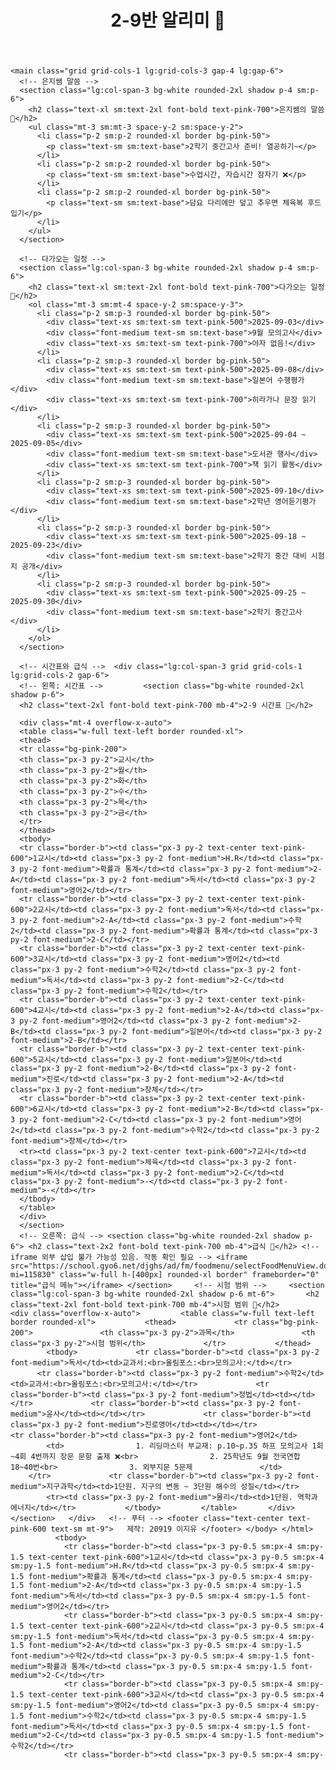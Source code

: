<!doctype html>
<html lang="ko">
<head>
  <meta charset="utf-8">
  <meta name="viewport" content="width=device-width, initial-scale=1">
  <title>2-9반 알리미🤍</title>
  <script src="https://cdn.tailwindcss.com"></script>
  <link href="https://fonts.googleapis.com/css2?family=Baloo+2&family=Gochi+Hand&display=swap" rel="stylesheet">
  <script>
    tailwind.config = {
      theme: {
        extend: {
          fontFamily: {
            sans: ['"Gochi Hand"', 'Baloo 2', 'system-ui'],
          },
        }
      }
    }
  </script>
</head>
<body class="bg-pink-100 text-pink-900 font-sans">
  <div class="max-w-5xl mx-auto p-4 sm:p-6">
    <header class="mb-6 sm:mb-8">
      <h1 class="text-3xl sm:text-4xl font-extrabold text-center">2-9반 알리미 🤍</h1>
    </header>

    <main class="grid grid-cols-1 lg:grid-cols-3 gap-4 lg:gap-6">
      <!-- 은지쌤 말씀 -->
      <section class="lg:col-span-3 bg-white rounded-2xl shadow p-4 sm:p-6">
        <h2 class="text-xl sm:text-2xl font-bold text-pink-700">은지쌤의 말씀 🤍</h2>
        <ul class="mt-3 sm:mt-3 space-y-2 sm:space-y-2">
          <li class="p-2 sm:p-2 rounded-xl border bg-pink-50">
            <p class="text-sm sm:text-base">2학기 중간고사 준비! 열공하기~</p>
          </li>
          <li class="p-2 sm:p-2 rounded-xl border bg-pink-50">
            <p class="text-sm sm:text-base">수업시간, 자습시간 잠자기 ❌</p>
          </li>
          <li class="p-2 sm:p-2 rounded-xl border bg-pink-50">
            <p class="text-sm sm:text-base">담요 다리에만 덮고 추우면 체육복 후드 입기</p>
          </li>
        </ul>
      </section>

      <!-- 다가오는 일정 -->
      <section class="lg:col-span-3 bg-white rounded-2xl shadow p-4 sm:p-6">
        <h2 class="text-xl sm:text-2xl font-bold text-pink-700">다가오는 일정🤍</h2>
        <ol class="mt-3 sm:mt-4 space-y-2 sm:space-y-3">
          <li class="p-2 sm:p-3 rounded-xl border bg-pink-50">
            <div class="text-xs sm:text-sm text-pink-500">2025-09-03</div>
            <div class="font-medium text-sm sm:text-base">9월 모의고사</div>
            <div class="text-xs sm:text-sm text-pink-700">야자 없음!</div>
          </li>
          <li class="p-2 sm:p-3 rounded-xl border bg-pink-50">
            <div class="text-xs sm:text-sm text-pink-500">2025-09-08</div>
            <div class="font-medium text-sm sm:text-base">일본어 수행평가</div>
            <div class="text-xs sm:text-sm text-pink-700">히라가나 문장 읽기</div>
          </li>
          <li class="p-2 sm:p-3 rounded-xl border bg-pink-50">
            <div class="text-xs sm:text-sm text-pink-500">2025-09-04 ~ 2025-09-05</div>
            <div class="font-medium text-sm sm:text-base">도서관 행사</div>
            <div class="text-xs sm:text-sm text-pink-700">책 읽기 활동</div>
          </li>
          <li class="p-2 sm:p-3 rounded-xl border bg-pink-50">
            <div class="text-xs sm:text-sm text-pink-500">2025-09-10</div>
            <div class="font-medium text-sm sm:text-base">2학년 영어듣기평가</div>
          </li>
          <li class="p-2 sm:p-3 rounded-xl border bg-pink-50">
            <div class="text-xs sm:text-sm text-pink-500">2025-09-18 ~ 2025-09-23</div>
            <div class="font-medium text-sm sm:text-base">2학기 중간 대비 시험지 공개</div>
          </li>
          <li class="p-2 sm:p-3 rounded-xl border bg-pink-50">
            <div class="text-xs sm:text-sm text-pink-500">2025-09-25 ~ 2025-09-30</div>
            <div class="font-medium text-sm sm:text-base">2학기 중간고사</div>
          </li>
        </ol>
      </section>

      <!-- 시간표와 급식 -->  <div class="lg:col-span-3 grid grid-cols-1 lg:grid-cols-2 gap-6">         
      <!-- 왼쪽: 시간표 -->         <section class="bg-white rounded-2xl shadow p-6">           
      <h2 class="text-2xl font-bold text-pink-700 mb-4">2-9 시간표 🤍</h2>           
      <div class="mt-4 overflow-x-auto">             
      <table class="w-full text-left border rounded-xl">               
      <thead>                 
      <tr class="bg-pink-200">                   
      <th class="px-3 py-2">교시</th>                   
      <th class="px-3 py-2">월</th>                   
      <th class="px-3 py-2">화</th>                   
      <th class="px-3 py-2">수</th>                   
      <th class="px-3 py-2">목</th>                   
      <th class="px-3 py-2">금</th>                 
      </tr>               
      </thead>               
      <tbody>               
      <tr class="border-b"><td class="px-3 py-2 text-center text-pink-600">1교시</td><td class="px-3 py-2 font-medium">H.R</td><td class="px-3 py-2 font-medium">확률과 통계</td><td class="px-3 py-2 font-medium">2-A</td><td class="px-3 py-2 font-medium">독서</td><td class="px-3 py-2 font-medium">영어2</td></tr>               
      <tr class="border-b"><td class="px-3 py-2 text-center text-pink-600">2교시</td><td class="px-3 py-2 font-medium">독서</td><td class="px-3 py-2 font-medium">2-A</td><td class="px-3 py-2 font-medium">수학2</td><td class="px-3 py-2 font-medium">확률과 통계</td><td class="px-3 py-2 font-medium">2-C</td></tr>               
      <tr class="border-b"><td class="px-3 py-2 text-center text-pink-600">3교시</td><td class="px-3 py-2 font-medium">영어2</td><td class="px-3 py-2 font-medium">수학2</td><td class="px-3 py-2 font-medium">독서</td><td class="px-3 py-2 font-medium">2-C</td><td class="px-3 py-2 font-medium">수학2</td></tr>               
      <tr class="border-b"><td class="px-3 py-2 text-center text-pink-600">4교시</td><td class="px-3 py-2 font-medium">2-A</td><td class="px-3 py-2 font-medium">영어2</td><td class="px-3 py-2 font-medium">2-B</td><td class="px-3 py-2 font-medium">일본어</td><td class="px-3 py-2 font-medium">2-B</td></tr>               
      <tr class="border-b"><td class="px-3 py-2 text-center text-pink-600">5교시</td><td class="px-3 py-2 font-medium">일본어</td><td class="px-3 py-2 font-medium">2-B</td><td class="px-3 py-2 font-medium">진로</td><td class="px-3 py-2 font-medium">2-A</td><td class="px-3 py-2 font-medium">창체</td></tr>               
      <tr class="border-b"><td class="px-3 py-2 text-center text-pink-600">6교시</td><td class="px-3 py-2 font-medium">2-B</td><td class="px-3 py-2 font-medium">2-C</td><td class="px-3 py-2 font-medium">영어2</td><td class="px-3 py-2 font-medium">수학2</td><td class="px-3 py-2 font-medium">창체</td></tr>               
      <tr><td class="px-3 py-2 text-center text-pink-600">7교시</td><td class="px-3 py-2 font-medium">체육</td><td class="px-3 py-2 font-medium">독서</td><td class="px-3 py-2 font-medium">2-C</td><td class="px-3 py-2 font-medium">-</td><td class="px-3 py-2 font-medium">-</td></tr>             
      </tbody>             
      </table>           
      </div>         
      </section>  
      <!-- 오른쪽: 급식 --> <section class="bg-white rounded-2xl shadow p-6"> <h2 class="text-2x2 font-bold text-pink-700 mb-4">급식 🤍</h2> <!-- iframe 외부 삽입 불가 가능성 있음. 작동 확인 필요 --> <iframe src="https://school.gyo6.net/djghs/ad/fm/foodmenu/selectFoodMenuView.do?mi=115830" class="w-full h-[400px] rounded-xl border" frameborder="0" title="급식 메뉴"></iframe> </section>     <!-- 시험 범위 -->     <section class="lg:col-span-3 bg-white rounded-2xl shadow p-6 mt-6">       <h2 class="text-2xl font-bold text-pink-700 mb-4">시험 범위 🤍</h2>       <div class="overflow-x-auto">         <table class="w-full text-left border rounded-xl">           <thead>             <tr class="bg-pink-200">               <th class="px-3 py-2">과목</th>               <th class="px-3 py-2">시험 범위</th>             </tr>           </thead>           <tbody>             <tr class="border-b"><td class="px-3 py-2 font-medium">독서</td><td>교과서:<br>올림포스:<br>모의고사:</td></tr>             <tr class="border-b"><td class="px-3 py-2 font-medium">수학2</td><td>교과서:<br>올림포스:<br>모의고사:</td></tr>             <tr class="border-b"><td class="px-3 py-2 font-medium">정법</td><td></td></tr>             <tr class="border-b"><td class="px-3 py-2 font-medium">윤사</td><td></td></tr>             <tr class="border-b"><td class="px-3 py-2 font-medium">진로영어</td><td></td></tr>             <tr class="border-b"><td class="px-3 py-2 font-medium">영어2</td>               <td>                1. 리딩마스터 부교재: p.10~p.35 하프 모의고사 1회~4회 4번까지 장문 문항 출제 ❌<br>                2. 25학년도 9월 전국연합 18~40번<br>                3. 외부지문 5문제               </td>             </tr>             <tr class="border-b"><td class="px-3 py-2 font-medium">지구과학</td><td>1단원. 지구의 변동 ~ 3단원 해수의 성질</td></tr>             <tr><td class="px-3 py-2 font-medium">물리</td><td>1단원. 역학과 에너지</td></tr>           </tbody>         </table>       </div>     </section>   </div>   <!-- 푸터 --> <footer class="text-center text-pink-600 text-sm mt-9">   제작: 20919 이지유 </footer> </body> </html>
              <tbody>
                <tr class="border-b"><td class="px-3 py-0.5 sm:px-4 sm:py-1.5 text-center text-pink-600">1교시</td><td class="px-3 py-0.5 sm:px-4 sm:py-1.5 font-medium">H.R</td><td class="px-3 py-0.5 sm:px-4 sm:py-1.5 font-medium">확률과 통계</td><td class="px-3 py-0.5 sm:px-4 sm:py-1.5 font-medium">2-A</td><td class="px-3 py-0.5 sm:px-4 sm:py-1.5 font-medium">독서</td><td class="px-3 py-0.5 sm:px-4 sm:py-1.5 font-medium">영어2</td></tr>
                <tr class="border-b"><td class="px-3 py-0.5 sm:px-4 sm:py-1.5 text-center text-pink-600">2교시</td><td class="px-3 py-0.5 sm:px-4 sm:py-1.5 font-medium">독서</td><td class="px-3 py-0.5 sm:px-4 sm:py-1.5 font-medium">2-A</td><td class="px-3 py-0.5 sm:px-4 sm:py-1.5 font-medium">수학2</td><td class="px-3 py-0.5 sm:px-4 sm:py-1.5 font-medium">확률과 통계</td><td class="px-3 py-0.5 sm:px-4 sm:py-1.5 font-medium">2-C</td></tr>
                <tr class="border-b"><td class="px-3 py-0.5 sm:px-4 sm:py-1.5 text-center text-pink-600">3교시</td><td class="px-3 py-0.5 sm:px-4 sm:py-1.5 font-medium">영어2</td><td class="px-3 py-0.5 sm:px-4 sm:py-1.5 font-medium">수학2</td><td class="px-3 py-0.5 sm:px-4 sm:py-1.5 font-medium">독서</td><td class="px-3 py-0.5 sm:px-4 sm:py-1.5 font-medium">2-C</td><td class="px-3 py-0.5 sm:px-4 sm:py-1.5 font-medium">수학2</td></tr>
                <tr class="border-b"><td class="px-3 py-0.5 sm:px-4 sm:py-
